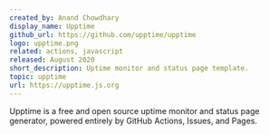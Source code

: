 ```yaml
---
created_by: Anand Chowdhary
display_name: Upptime
github_url: https://github.com/upptime/upptime
logo: upptime.png
related: actions, javascript
released: August 2020
short_description: Uptime monitor and status page template.
topic: upptime
url: https://upptime.js.org
---
```

Upptime is a free and open source uptime monitor and status page generator, powered entirely by GitHub Actions, Issues, and Pages.
